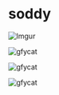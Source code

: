 # soddy

![Imgur](https://i.imgur.com/5CW6GzE.png)

![gfycat](https://thumbs.gfycat.com/AgedUniformErmine-size_restricted.gif)

![gfycat](https://thumbs.gfycat.com/TerribleWarmAlbatross-size_restricted.gif)

![gfycat](https://thumbs.gfycat.com/ThatMildCougar-size_restricted.gif)
